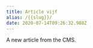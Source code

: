 ```yaml
---
title: Article vijf
alias: /{{slug}}/
date: 2020-07-14T09:26:32.988Z
---
```

A new article from the CMS.